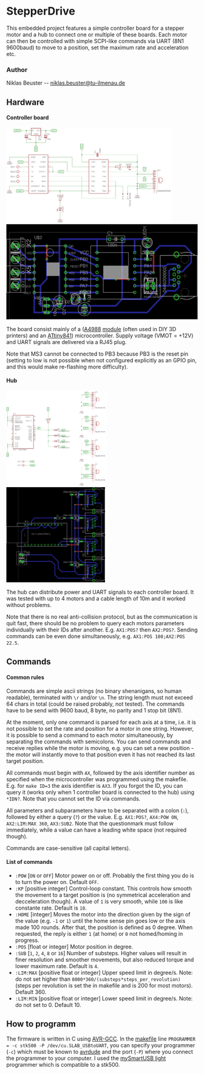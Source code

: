 # StepperDrive
This embedded project features a simple controller board for a stepper motor and a hub to connect one or multiple of these boards.
Each motor can then be controlled with simple SCPI-like commands via UART (8N1 9600baud) to move to a position, set the maximum rate and acceleration etc.

### Author
Niklas Beuster -- niklas.beuster@tu-ilmenau.de

## Hardware
#### Controller board
<img src="Docs/Controller_Schematic.png" alt="Controller schematic" style="height: 250px;"/><img src="Docs/Controller_PCB.png" alt="Controller PCB" style="height: 250px;"/>

The board consist mainly of a ([A4988](https://www.pololu.com/file/download/a4988_DMOS_microstepping_driver_with_translator.pdf?file_id=0J450) [module](https://eckstein-shop.de/A4988-StepStick-Compatible-Stepper-Motor-Driver-fuer-3D-Printer) (often used in DIY 3D printers) and an [ATtiny841](http://www.atmel.com/Images/Atmel-8495-8-bit-AVR-Microcontrollers-ATtiny441-ATtiny841_Datasheet.pdf)) microcontroller.
Supply voltage (VMOT = +12V) and UART signals are delivered via a RJ45 plug.

Note that MS3 cannot be connected to PB3 because PB3 is the reset pin (setting to low is not possible when not configured explicitly as an GPIO pin, and this would make re-flashing more difficulty).

#### Hub
<img src="Docs/Hub_Schematic.png" alt="Hub schematic" style="height: 250px;"/><img src="Docs/Hub_PCB.png" alt="Hub PCB" style="height: 250px;"/>

The hub can distribute power and UART signals to each controller board.
It was tested with up to 4 motors and a cable length of 10m and it worked without problems.

Note that there is no real anti-collision protocol, but as the communication is quit fast, there should be no problem to query each motors parameters individually with their IDs after another.
E.g. `AX1:POS?` then `AX2:POS?`.
Sending commands can be even done simultaneously, e.g. `AX1:POS 180;AX2:POS 22.5`.

## Commands
#### Common rules
Commands are simple ascii strings (no binary shenanigans, so human readable), terminated with `\r` and/or `\n`.
The string length must not exceed 64 chars in total (could be raised probably, not tested).
The commands have to be send with 9600 baud, 8 byte, no parity and 1 stop bit (8N1).

At the moment, only one command is parsed for each axis at a time, i.e. it is not possible to set the rate and position for a motor in one string.
However, it is possible to send a command to each motor simultaneously, by separating the commands with semicolons.
You can send commands and receive replies while the motor is moving, e.g. you can set a new position - the motor will instantly move to that position even it has not reached its last target position.

All commands must begin with `AX`, followed by the axis identifier number as specified when the microcontroller was programmed using the makefile. E.g. for `make ID=3` the axis identifier is `AX3`.
If you forgot the ID, you can query it (works only when 1 controller board is connected to the hub) using `*IDN?`.
Note that you cannot set the ID via commands.

All parameters and subparameters have to be separated with a colon (`:`), followed by either a query (`?`) or the value.
E.g. `AX1:POS?`, `AX4:POW ON`, `AX2:LIM:MAX 360`, `AX3:SUB2`.
Note that the questionmark must follow immediately, while a value can have a leading white space (not required though).

Commands are case-sensitive (all capital letters).

#### List of commands
- `:POW` [`ON` or `OFF`] Motor power on or off. Probably the first thing you do is to turn the power on. Default `OFF`.
- `:KP` [positive integer] Control-loop constant. This controls how smooth the movement to a target position is (no symmetrical acceleration and decceleration though). A value of `1` is very smooth, while `100` is like constante rate. Default is `10`.
- `:HOME` [integer] Moves the motor into the direction given by the sign of the value (e.g. `-1` or `1`) until the home sense pin goes low or the axis made 100 rounds. After that, the position is defined as 0 degree. When requested, the reply is either `1` (at home) or `0` not homed/homing in progress.
- `:POS` [float or integer] Motor position in degree.
- `:SUB` [`1`, `2`, `4`, `8` or `16`] Number of substeps. Higher values will result in finer resolution and smoother movements, but also reduced torque and lower maximum rate. Default is `4`.
- `:LIM:MAX` [positive float or integer] Upper speed limit in degree/s. Note: do not set higher than `8000*360/(substeps*steps_per_revolution)` (steps per revolution is set the in makefile and is 200 for most motors). Default 360.
- `:LIM:MIN` [positive float or integer] Lower speed limit in degree/s. Note: do not set to 0. Default 10.

## How to programm
The firmware is written in C using [AVR-GCC](https://www.mikrocontroller.net/articles/AVR-GCC).
In the [makefile](Makefile) line `PROGRAMMER = -c stk500 -P /dev/cu.SLAB_USBtoUART`, you can specify your programmer (`-c`) which must be known to [avrdude](http://www.nongnu.org/avrdude/user-manual/avrdude_4.html) and the port (`-P`) where you connect the programmer to your computer.
I used the [mySmartUSB light](http://shop.myavr.de/index.php?sp=article.sp.php&artID=200006) programmer which is compatible to a stk500.